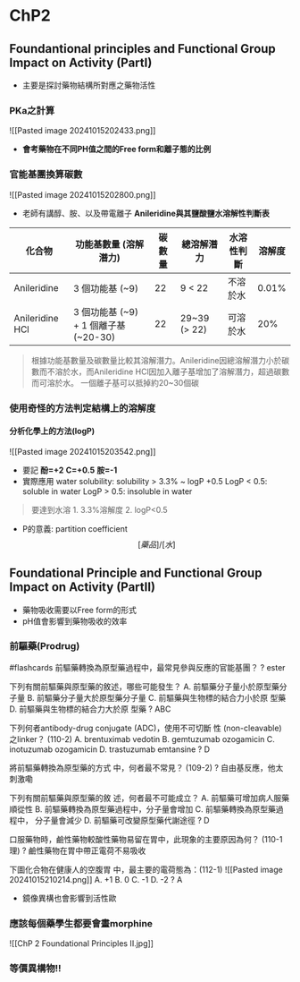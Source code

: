 # ChP2
## Foundantional principles and Functional Group Impact on Activity (PartI)
- 主要是探討藥物結構所對應之藥物活性
### PKa之計算
![[Pasted image 20241015202433.png]]
- **會考藥物在不同PH值之間的Free form和離子態的比例**

### 官能基團換算碳數
![[Pasted image 20241015202800.png]]
- 老師有講醇、胺、以及帶電離子
**Anileridine與其鹽酸鹽水溶解性判斷表**

|化合物|功能基數量 (溶解潛力)|碳數量|總溶解潛力|水溶性判斷|溶解度|
|---|---|---|---|---|---|
|Anileridine|3 個功能基 (~9)|22|9 < 22|不溶於水|0.01%|
|Anileridine HCl|3 個功能基 (~9) + 1 個離子基 (~20-30)|22|29~39 (> 22)|可溶於水|20%|

> 根據功能基數量及碳數量比較其溶解潛力。Anileridine因總溶解潛力小於碳數而不溶於水，而Anileridine HCl因加入離子基增加了溶解潛力，超過碳數而可溶於水。
	一個離子基可以抵掉約20~30個碳

### 使用奇怪的方法判定結構上的溶解度
#### 分析化學上的方法(logP)
![[Pasted image 20241015203542.png]]
- 要記
  **酚=+2**
  **C=+0.5**
  **胺=-1**
- 實際應用
water solubility: solubility > 3.3%  ~ logP +0.5 LogP < 0.5: soluble in water
LogP > 0.5: insoluble in water
> 要達到水溶
	1. 3.3%溶解度
	2. logP<0.5
- P的意義: partition coefficient
$$
[藥品] / [水]
$$

## Foundational Principle and Functional Group Impact on Activity (PartII)
- 藥物吸收需要以Free form的形式
- pH值會影響到藥物吸收的效率
### 前驅藥(Prodrug)

#flashcards
前驅藥轉換為原型藥過程中，最常見參與反應的官能基團？
?
ester

下列有關前驅藥與原型藥的敘述，哪些可能發生？
A. 前驅藥分子量小於原型藥分子量
B. 前驅藥分子量大於原型藥分子量
C. 前驅藥與生物標的結合力小於原 型藥
D. 前驅藥與生物標的結合力大於原 型藥
?
ABC

下列何者antibody-drug conjugate (ADC)，使用不可切斷 性 (non-cleavable) 之linker？ (110-2)
A. brentuximab vedotin 
B. gemtuzumab ozogamicin 
C. inotuzumab ozogamicin 
D. trastuzumab emtansine
?
D

將前驅藥轉換為原型藥的方式 中，何者最不常見？ (109-2)
?
自由基反應，他太刺激嘞
<!--SR:!2024-10-16,1,230-->

下列有關前驅藥與原型藥的敘 述，何者最不可能成立？
A. 前驅藥可增加病人服藥順從性
B. 前驅藥轉換為原型藥過程中，分子量會增加
C. 前驅藥轉換為原型藥過程中， 分子量會減少
D. 前驅藥可改變原型藥代謝途徑
?
D
<!--SR:!2024-10-16,1,230-->

口服藥物時，鹼性藥物較酸性藥物易留在胃中，此現象的主要原因為何？ (110-1理)
?
鹼性藥物在胃中帶正電荷不易吸收

下圖化合物在健康人的空腹胃 中，最主要的電荷態為：(112-1)
![[Pasted image 20241015210214.png]]
A. +1
B. 0
C. -1
D. -2
?
A

- 鏡像異構也會影響到活性歐
### 應該每個藥學生都要會畫morphine
![[ChP 2 Foundational Principles II.jpg]]
### 等價異構物!!
